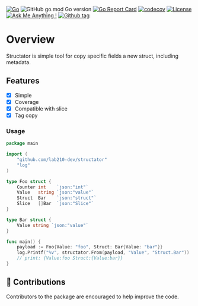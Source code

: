 [![Go](https://github.com/lab210-dev/structator/actions/workflows/go.yml/badge.svg)](https://github.com/lab210-dev/structator/actions/workflows/go.yml)
![GitHub go.mod Go version](https://img.shields.io/github/go-mod/go-version/lab210-dev/structator)
[![Go Report Card](https://goreportcard.com/badge/github.com/lab210-dev/structator)](https://goreportcard.com/report/github.com/lab210-dev/structator)
[![codecov](https://codecov.io/gh/lab210-dev/structator/branch/main/graph/badge.svg?token=3JRL5ZLSIH)](https://codecov.io/gh/lab210-dev/structator)
[![License](https://img.shields.io/badge/license-MIT-blue.svg)](https://github.com/lab210-dev/structator/blob/main/LICENSE)
[![Ask Me Anything !](https://img.shields.io/badge/Ask%20me-anything-1abc9c.svg)](https://GitHub.com/Naereen/ama)
[![Github tag](https://badgen.net/github/release/lab210-dev/structator)](https://github.com/lab210-dev/structator/releases)

# Overview

Structator is simple tool for copy specific fields a new struct, including metadata.

## Features

- [x] Simple
- [x] Coverage
- [x] Compatible with slice
- [x] Tag copy

### Usage

```go
package main

import (
    "github.com/lab210-dev/structator"
    "log"
)

type Foo struct {
    Counter int    `json:"int"`
    Value   string `json:"value"`
    Struct  Bar    `json:"struct"`
    Slice   []Bar  `json:"Slice"`
}

type Bar struct {
    Value string `json:"value"`
}

func main() {
    payload := Foo{Value: "foo", Struct: Bar{Value: "bar"}}
    log.Printf("%v", structator.From(payload, "Value", "Struct.Bar")) 
    // print: {Value:foo Struct:{Value:bar}}
}
```

## 🤝 Contributions
Contributors to the package are encouraged to help improve the code.
